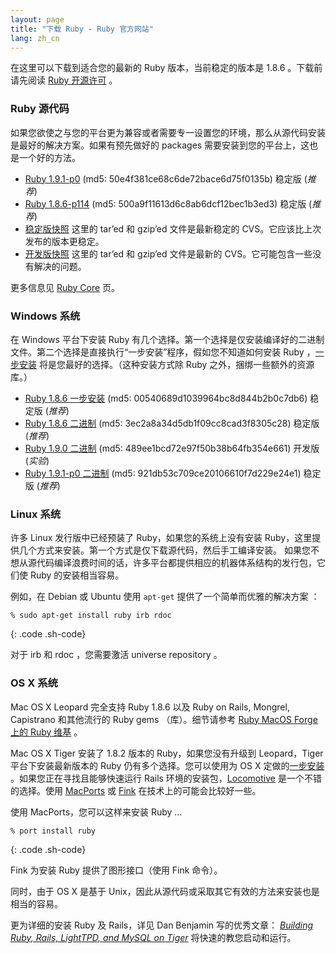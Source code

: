 ```yaml
---
layout: page
title: "下载 Ruby - Ruby 官方网站"
lang: zh_cn
---
```


在这里可以下载到适合您的最新的 Ruby 版本，当前稳定的版本是 1.8.6 。下载前请先阅读 [Ruby 开源许可][1] 。

### Ruby 源代码

如果您欲使之与您的平台更为兼容或者需要专一设置您的环境，那么从源代码安装是最好的解决方案。如果有预先做好的 packages
需要安装到您的平台上，这也是一个好的方法。

* [Ruby 1.9.1-p0][2] (md5: 50e4f381ce68c6de72bace6d75f0135b) 稳定版 (*推荐*)
* [Ruby 1.8.6-p114][3] (md5: 500a9f11613d6c8ab6dcf12bec1b3ed3) 稳定版
  (*推荐*)
* [稳定版快照][4] 这里的 tar’ed 和 gzip’ed 文件是最新稳定的 CVS。它应该比上次发布的版本更稳定。
* [开发版快照][5] 这里的 tar’ed 和 gzip’ed 文件是最新的 CVS。它可能包含一些没有解决的问题。

更多信息见 [Ruby Core](/zh_CN/community/ruby-core/) 页。

### Windows 系统

在 Windows 平台下安装 Ruby
有几个选择。第一个选择是仅安装编译好的二进制文件。第二个选择是直接执行“一步安装”程序，假如您不知道如何安装 Ruby ，[一步安装][6]
将是您最好的选择。（这种安装方式除 Ruby 之外，捆绑一些额外的资源库。）

* [Ruby 1.8.6 一步安装][7] (md5: 00540689d1039964bc8d844b2b0c7db6) 稳定版
  (*推荐*)
* [Ruby 1.8.6 二进制][8] (md5: 3ec2a8a34d5db1f09cc8cad3f8305c28) 稳定版 (*推荐*)
* [Ruby 1.9.0 二进制][9] (md5: 489ee1bcd72e97f50b38b64fb354e661) 开发版 (*实验*)
* [Ruby 1.9.1-p0 二进制][10] (md5: 921db53c709ce20106610f7d229e24e1) 稳定版
  (*推荐*)

### Linux 系统

许多 Linux 发行版中已经预装了 Ruby，如果您的系统上没有安装
Ruby，这里提供几个方式来安装。第一个方式是仅下载源代码，然后手工编译安装。
如果您不想从源代码编译浪费时间的话，许多平台都提供相应的机器体系结构的发行包，它们使 Ruby 的安装相当容易。

例如，在 Debian 或 Ubuntu 使用 `apt-get` 提供了一个简单而优雅的解决方案 ：

    % sudo apt-get install ruby irb rdoc
{: .code .sh-code}

对于 irb 和 rdoc ，您需要激活 universe repository 。

### OS X 系统

Mac OS X Leopard 完全支持 Ruby 1.8.6 以及 Ruby on Rails, Mongrel, Capistrano
和其他流行的 Ruby gems （库）。细节请参考 [Ruby MacOS Forge 上的 Ruby 维基][11] 。

Mac OS X Tiger 安装了 1.8.2 版本的 Ruby，如果您没有升级到 Leopard，Tiger 平台下安装最新版本的 Ruby
仍有多个选择。您可以使用为 OS X 定做的[一步安装][12] 。如果您正在寻找且能够快速运行 Rails
环境的安装包，[Locomotive][13] 是一个不错的选择。使用 [MacPorts][14] 或 [Fink][15]
在技术上的可能会比较好一些。

使用 MacPorts，您可以这样来安装 Ruby …

    % port install ruby
{: .code .sh-code}

Fink 为安装 Ruby 提供了图形接口（使用 Fink 命令）。

同时，由于 OS X 是基于 Unix，因此从源代码或采取其它有效的方法来安装也是相当的容易。

更为详细的安装 Ruby 及 Rails，详见 Dan Benjamin 写的优秀文章： [*Building Ruby, Rails,
LightTPD, and MySQL on Tiger*][16] 将快速的教您启动和运行。



[1]: http://www.ruby-lang.org/en/about/license.txt 
[2]: ftp://ftp.ruby-lang.org/pub/ruby/1.9/ruby-1.9.1-p0.tar.gz 
[3]: ftp://ftp.ruby-lang.org/pub/ruby/1.8/ruby-1.8.6-p114.tar.gz 
[4]: ftp://ftp.ruby-lang.org/pub/ruby/stable-snapshot.tar.gz 
[5]: ftp://ftp.ruby-lang.org/pub/ruby/snapshot.tar.gz 
[6]: http://rubyinstaller.rubyforge.org/wiki/wiki.pl?RubyInstaller 
[7]: http://rubyforge.org/frs/download.php/29263/ruby186-26.exe 
[8]: ftp://ftp.ruby-lang.org/pub/ruby/binaries/mswin32/ruby-1.8.6-p111-i386-mswin32.zip 
[9]: ftp://ftp.ruby-lang.org/pub/ruby/binaries/mswin32/unstable/ruby-1.9.0-0-i386-mswin32.zip 
[10]: ftp://ftp.ruby-lang.org/pub/ruby/binaries/mswin32/ruby-1.9.1-p0-i386-mswin32.zip 
[11]: http://trac.macosforge.org/projects/ruby/wiki 
[12]: http://rubyosx.rubyforge.org/ 
[13]: http://locomotive.raaum.org/ 
[14]: http://www.macports.org/ 
[15]: http://fink.sourceforge.net/ 
[16]: http://hivelogic.com/articles/2005/12/01/ruby_rails_lighttpd_mysql_tiger 

